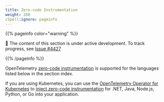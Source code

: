 ```yaml
---
title: Zero-code Instrumentation
weight: 260
cSpell:ignore: pageinfo
---
```


{{% pageinfo color="warning" %}}

🚧 The content of this section is under active development. To track progress,
see [Issue #4427]

[Issue #4427]: https://github.com/open-telemetry/opentelemetry.io/issues/4427

{{% /pageinfo %}}

OpenTelemetry [zero-code instrumentation][] is supported for the languages listed
below in the section index.

If you are using Kubernetes, you can use the [OpenTelemetry Operator for
Kubernetes][otel-op] to [inject zero-code instrumentation] for .NET, Java,
Node.js, Python, or Go into your application.

[inject zero-code instrumentation]: /docs/kubernetes/operator/automatic/
[zero-code instrumentation]: /docs/concepts/instrumentation/zero-code/
[otel-op]: /docs/kubernetes/operator/
